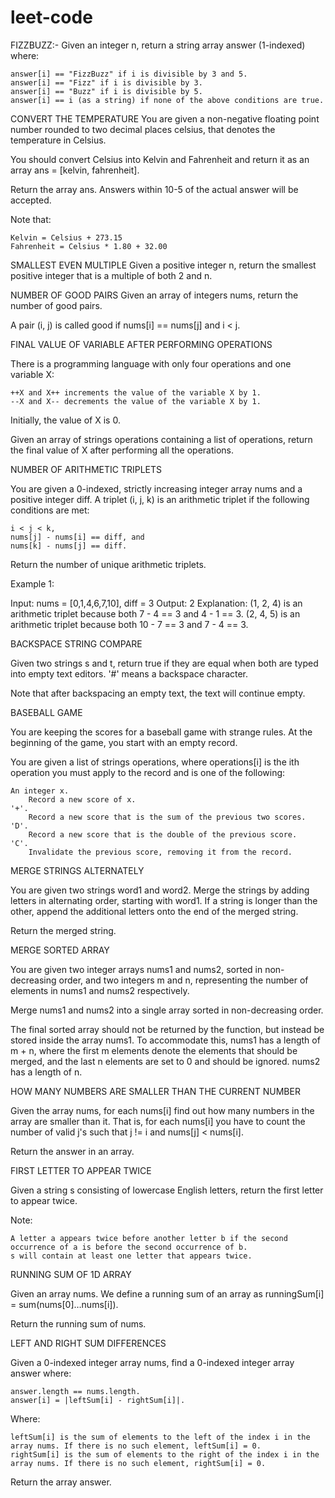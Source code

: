 # leet-code
FIZZBUZZ:-
Given an integer n, return a string array answer (1-indexed) where:

    answer[i] == "FizzBuzz" if i is divisible by 3 and 5.
    answer[i] == "Fizz" if i is divisible by 3.
    answer[i] == "Buzz" if i is divisible by 5.
    answer[i] == i (as a string) if none of the above conditions are true.
CONVERT THE TEMPERATURE
You are given a non-negative floating point number rounded to two decimal places celsius, that denotes the temperature in Celsius.

You should convert Celsius into Kelvin and Fahrenheit and return it as an array ans = [kelvin, fahrenheit].

Return the array ans. Answers within 10-5 of the actual answer will be accepted.

Note that:

    Kelvin = Celsius + 273.15
    Fahrenheit = Celsius * 1.80 + 32.00

SMALLEST EVEN MULTIPLE
Given a positive integer n, return the smallest positive integer that is a multiple of both 2 and n. 

NUMBER OF GOOD PAIRS 
Given an array of integers nums, return the number of good pairs.

A pair (i, j) is called good if nums[i] == nums[j] and i < j.

FINAL VALUE OF VARIABLE AFTER PERFORMING OPERATIONS

There is a programming language with only four operations and one variable X:

    ++X and X++ increments the value of the variable X by 1.
    --X and X-- decrements the value of the variable X by 1.

Initially, the value of X is 0.

Given an array of strings operations containing a list of operations, return the final value of X after performing all the operations.

NUMBER OF ARITHMETIC TRIPLETS

You are given a 0-indexed, strictly increasing integer array nums and a positive integer diff. A triplet (i, j, k) is an arithmetic triplet if the following conditions are met:

    i < j < k,
    nums[j] - nums[i] == diff, and
    nums[k] - nums[j] == diff.

Return the number of unique arithmetic triplets.

 

Example 1:

Input: nums = [0,1,4,6,7,10], diff = 3
Output: 2
Explanation:
(1, 2, 4) is an arithmetic triplet because both 7 - 4 == 3 and 4 - 1 == 3.
(2, 4, 5) is an arithmetic triplet because both 10 - 7 == 3 and 7 - 4 == 3. 



BACKSPACE STRING COMPARE


Given two strings s and t, return true if they are equal when both are typed into empty text editors. '#' means a backspace character.

Note that after backspacing an empty text, the text will continue empty.

BASEBALL GAME

You are keeping the scores for a baseball game with strange rules. At the beginning of the game, you start with an empty record.

You are given a list of strings operations, where operations[i] is the ith operation you must apply to the record and is one of the following:

    An integer x.
        Record a new score of x.
    '+'.
        Record a new score that is the sum of the previous two scores.
    'D'.
        Record a new score that is the double of the previous score.
    'C'.
        Invalidate the previous score, removing it from the record.


MERGE STRINGS ALTERNATELY


You are given two strings word1 and word2. Merge the strings by adding letters in alternating order, starting with word1. If a string is longer than the other, append the additional letters onto the end of the merged string.

Return the merged string.


MERGE SORTED ARRAY

You are given two integer arrays nums1 and nums2, sorted in non-decreasing order, and two integers m and n, representing the number of elements in nums1 and nums2 respectively.

Merge nums1 and nums2 into a single array sorted in non-decreasing order.

The final sorted array should not be returned by the function, but instead be stored inside the array nums1. To accommodate this, nums1 has a length of m + n, where the first m elements denote the elements that should be merged, and the last n elements are set to 0 and should be ignored. nums2 has a length of n.


HOW MANY NUMBERS ARE SMALLER THAN THE CURRENT NUMBER

Given the array nums, for each nums[i] find out how many numbers in the array are smaller than it. That is, for each nums[i] you have to count the number of valid j's such that j != i and nums[j] < nums[i].

Return the answer in an array.

FIRST LETTER TO APPEAR TWICE


Given a string s consisting of lowercase English letters, return the first letter to appear twice.

Note:

    A letter a appears twice before another letter b if the second occurrence of a is before the second occurrence of b.
    s will contain at least one letter that appears twice.


RUNNING SUM OF 1D ARRAY

Given an array nums. We define a running sum of an array as runningSum[i] = sum(nums[0]…nums[i]).

Return the running sum of nums.


LEFT AND RIGHT SUM DIFFERENCES

Given a 0-indexed integer array nums, find a 0-indexed integer array answer where:

    answer.length == nums.length.
    answer[i] = |leftSum[i] - rightSum[i]|.

Where:

    leftSum[i] is the sum of elements to the left of the index i in the array nums. If there is no such element, leftSum[i] = 0.
    rightSum[i] is the sum of elements to the right of the index i in the array nums. If there is no such element, rightSum[i] = 0.

Return the array answer.
